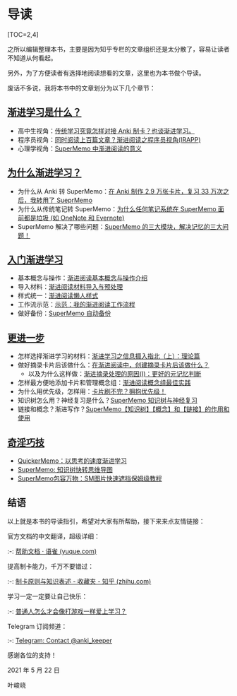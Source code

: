 # 导读

[TOC=2,4]

之所以编辑整理本书，主要是因为知乎专栏的文章组织还是太分散了，容易让读者不知道从何看起。

另外，为了方便读者有选择地阅读想看的文章，这里也为本书做个导读。

废话不多说，我将本书中的文章划分为以下几个章节：

## [渐进学习是什么？](./2450636)

* 高中生视角：[传统学习究竟怎样对接 Anki 制卡？也谈渐进学习。](./2450556)
* 程序员视角：[同时阅读上百篇文章？渐进阅读之程序员视角(IRAPP)](./2450557)
* 心理学视角：[SuperMemo 中渐进阅读的意义](./2450558)

## [为什么渐进学习？](./2450637)

* 为什么从 Anki 转 SuperMemo：[在 Anki 制作 2.9 万张卡片，复习 33 万次之后，我转用了 SueprMemo](./2450560)
* 为什么从传统笔记转 SuperMemo：[为什么任何笔记系统在 SuperMemo 面前都是垃圾 (如 OneNote 和 Evernote)](./2450561)
* SuperMemo 解决了哪些问题：[SuperMemo 的三大模块，解决记忆的三大问题！](./2450562)

## [入门渐进学习](./2450638)

* 基本概念与操作：[渐进阅读基本概念与操作介绍](./2450594)
* 导入材料：[渐进阅读材料导入与预处理](./2450595)
* 样式统一：[渐进阅读懒人样式](./2450596)
* 工作流示范：[示范：我的渐进阅读工作流程](./2450597)
* 做好备份：[SuperMemo 自动备份](./2450598)

## [更进一步](./2450639)

* 怎样选择渐进学习的材料：[渐进学习之信息摄入指北（上）：理论篇](./2450600)
* 做好摘录卡片后该做什么：[在渐进阅读中，创建摘录卡片后该做什么？](./2450601)
    * 以及为什么这样做：[渐进摘录处理的原因(I)：更好的元记忆判断](./2450602)
* 怎样最方便地添加卡片和管理概念组：[渐进阅读概念组最佳实践](./2450603)
* 为什么用优先级，怎样用：[卡片刷不完？拥抱优先级！](./2450604)
* 知识树怎么用？神经复习是什么？[SuperMemo 知识树与神经复习](./2450605)
* 链接和概念？渐进写作？[SuperMemo【知识树】【概念】和【链接】的作用和使用](./2450606)

## [奇淫巧技](./2450640)

* [QuickerMemo：以思考的速度渐进学习](./2450608)
* [SuperMemo: 知识树快转思维导图](./2450609)
* [SuperMemo包容万物：SM图片快速遮挡保姆级教程](./2450610)

## 结语

以上就是本书的导读指引，希望对大家有所帮助，接下来来点友情链接：

官方文档的中文翻译，超级详细：

:-: [帮助文档 · 语雀 (yuque.com)](https://www.yuque.com/supermemo/wiki)

提高制卡能力，千万不要错过：

:-: [制卡原则与知识表述 - 收藏夹 - 知乎 (zhihu.com)](https://www.zhihu.com/collection/614280525)

学习一定一定要让自己快乐：

:-: [普通人怎么才会像打游戏一样爱上学习？](https://www.zhihu.com/question/429432467/answer/1578551193)

Telegram 订阅频道：

:-: [Telegram: Contact @anki\_keeper](https://t.me/anki_keeper)

感谢各位的支持！

2021 年 5 月 22 日

叶峻峣